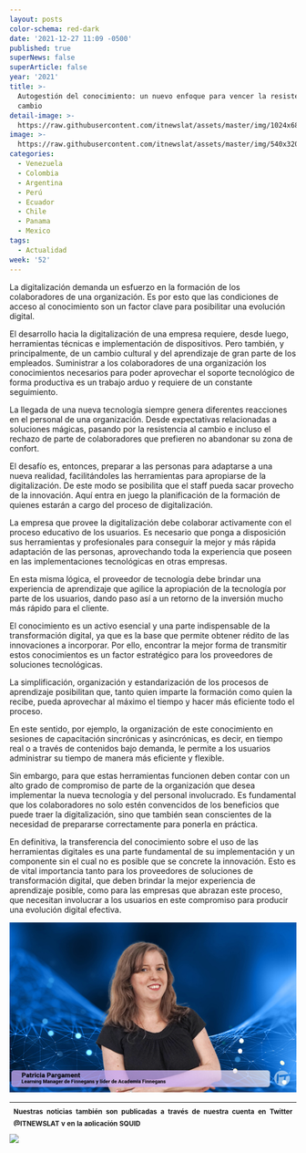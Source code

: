 ```yaml
---
layout: posts
color-schema: red-dark
date: '2021-12-27 11:09 -0500'
published: true
superNews: false
superArticle: false
year: '2021'
title: >-
  Autogestión del conocimiento: un nuevo enfoque para vencer la resistencia al
  cambio
detail-image: >-
  https://raw.githubusercontent.com/itnewslat/assets/master/img/1024x680/Patricia-Pargament-g.jpg
image: >-
  https://raw.githubusercontent.com/itnewslat/assets/master/img/540x320/Patricia-Pargament-p.jpg
categories:
  - Venezuela
  - Colombia
  - Argentina
  - Perú
  - Ecuador
  - Chile
  - Panama
  - Mexico
tags:
  - Actualidad
week: '52'
---
```

La digitalización demanda un esfuerzo en la formación de los colaboradores de una organización. Es por esto que las condiciones de acceso al conocimiento son un factor clave para posibilitar una evolución digital.

El desarrollo hacia la digitalización de una empresa requiere, desde luego, herramientas técnicas e implementación de dispositivos. Pero también, y principalmente, de un cambio cultural y del aprendizaje de gran parte de los empleados. Suministrar a los colaboradores de una organización los conocimientos necesarios para poder aprovechar el soporte tecnológico de forma productiva es un trabajo arduo y requiere de un constante seguimiento.

La llegada de una nueva tecnología siempre genera diferentes reacciones en el personal de una organización. Desde expectativas relacionadas a soluciones mágicas, pasando por la resistencia al cambio e incluso el rechazo de parte de colaboradores que prefieren no abandonar su zona de confort.

El desafío es, entonces, preparar a las personas para adaptarse a una nueva realidad, facilitándoles las herramientas para apropiarse de la digitalización. De este modo se posibilita que el staff pueda sacar provecho de la innovación. Aquí entra en juego la planificación de la formación de quienes estarán a cargo del proceso de digitalización.

La empresa que provee la digitalización debe colaborar activamente con el proceso educativo de los usuarios. Es necesario que ponga a disposición sus herramientas y profesionales para conseguir la mejor y más rápida adaptación de las personas, aprovechando toda la experiencia que poseen en las implementaciones tecnológicas en otras empresas. 

En esta misma lógica, el proveedor de tecnología debe brindar una experiencia de aprendizaje que agilice la apropiación de la tecnología por parte de los usuarios, dando paso así a un retorno de la inversión mucho más rápido para el cliente. 

El conocimiento es un activo esencial y una parte indispensable de la transformación digital, ya que es la base que permite obtener rédito de las innovaciones a incorporar. Por ello, encontrar la mejor forma de transmitir estos conocimientos es un factor estratégico para los proveedores de soluciones tecnológicas. 

La simplificación, organización y estandarización de los procesos de aprendizaje posibilitan que, tanto quien imparte la formación como quien la recibe, pueda aprovechar al máximo el tiempo y hacer más eficiente todo el proceso. 

En este sentido, por ejemplo, la organización de este conocimiento en sesiones de capacitación sincrónicas y asincrónicas, es decir, en tiempo real o a través de contenidos bajo demanda, le permite a los usuarios administrar su tiempo de manera más eficiente y flexible. 

Sin embargo, para que estas herramientas funcionen deben contar con un alto grado de compromiso de parte de la organización que desea implementar la nueva tecnología y del personal involucrado. Es fundamental que los colaboradores no solo estén convencidos de los beneficios que puede traer la digitalización, sino que también sean conscientes de la necesidad de prepararse correctamente para ponerla en práctica.

En definitiva, la transferencia del conocimiento sobre el uso de las herramientas digitales es una parte fundamental de su implementación y un componente sin el cual no es posible que se concrete la innovación. Esto es de vital importancia tanto para los proveedores de soluciones de transformación digital, que deben brindar la mejor experiencia de aprendizaje posible, como para las empresas que abrazan este proceso, que necesitan involucrar a los usuarios en este compromiso para producir una evolución digital efectiva.
 
![](https://raw.githubusercontent.com/itnewslat/assets/master/img/540x320/Patricia-Pargament-p.jpg)

<table style="height: 42px;" width="569">
<tbody>
<tr>
<td style="text-align: justify;"><sub><strong>Nuestras noticias también son publicadas a través de nuestra cuenta en Twitter <a href="https://twitter.com/itnewslat?lang=es">@ITNEWSLAT</a> y en la aplicación <a href="https://squidapp.co/en/">SQUID</a></strong></sub></td>
</tr>
</tbody>
</table>

<img src="https://tracker.metricool.com/c3po.jpg?hash=56f88a41e39ab42c063cc51676587a04"/>